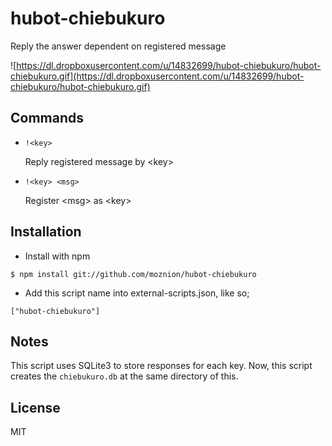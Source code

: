 hubot-chiebukuro
================

Reply the answer dependent on registered message

![https://dl.dropboxusercontent.com/u/14832699/hubot-chiebukuro/hubot-chiebukuro.gif](https://dl.dropboxusercontent.com/u/14832699/hubot-chiebukuro/hubot-chiebukuro.gif)

Commands
--------

- `!<key>`

    Reply registered message by \<key>

- `!<key> <msg>`

    Register \<msg> as \<key>

Installation
------------

- Install with npm

```
$ npm install git://github.com/moznion/hubot-chiebukuro
```

- Add this script name into external-scripts.json, like so;

```
["hubot-chiebukuro"]
```


Notes
-----

This script uses SQLite3 to store responses for each key.
Now, this script creates the `chiebukuro.db` at the same directory of this.

License
-------

MIT

